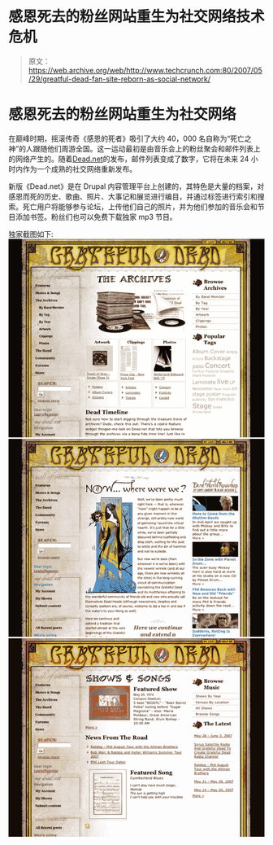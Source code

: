# 感恩死去的粉丝网站重生为社交网络技术危机

> 原文：<https://web.archive.org/web/http://www.techcrunch.com:80/2007/05/29/greatful-dead-fan-site-reborn-as-social-network/>

# 感恩死去的粉丝网站重生为社交网络

在巅峰时期，摇滚传奇《感恩的死者》吸引了大约 40，000 名自称为“死亡之神”的人跟随他们周游全国。这一运动最初是由音乐会上的粉丝聚会和邮件列表上的网络产生的。随着[Dead.net](https://web.archive.org/web/20221006195251/http://dead.net/)的发布，邮件列表变成了数字，它将在未来 24 小时内作为一个成熟的社交网络重新发布。

新版《Dead.net》是在 Drupal 内容管理平台上创建的，其特色是大量的档案，对感恩而死的历史、歌曲、照片、大事记和展览进行编目，并通过标签进行索引和搜索。死亡用户将能够参与论坛，上传他们自己的照片，并为他们参加的音乐会和节目添加书签。粉丝们也可以免费下载独家 mp3 节目。

独家截图如下:
 [![dead1small.png](img/499baf5d72266d9288914e2dec8d7118.png)](https://web.archive.org/web/20221006195251/https://beta.techcrunch.com/wp-content/uploads/2007/05/dead1big.png)
[![dead2small.png](img/1581e9d4dbcdacf5c45b0b89a2f9e8e3.png)](https://web.archive.org/web/20221006195251/https://beta.techcrunch.com/wp-content/uploads/2007/05/dead2big.png)
[![dead3small.png](img/ca3feca3248aa0aad0ec15cbae8a7bad.png)](https://web.archive.org/web/20221006195251/https://beta.techcrunch.com/wp-content/uploads/2007/05/dead3big.png)